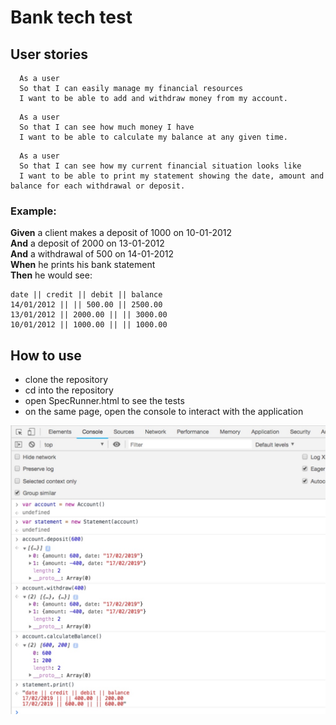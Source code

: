# Bank tech test

## User stories

```
  As a user
  So that I can easily manage my financial resources
  I want to be able to add and withdraw money from my account.
```
```
  As a user
  So that I can see how much money I have
  I want to be able to calculate my balance at any given time.
```
```
  As a user
  So that I can see how my current financial situation looks like
  I want to be able to print my statement showing the date, amount and balance for each withdrawal or deposit.
```

### Example:

**Given** a client makes a deposit of 1000 on 10-01-2012  
**And** a deposit of 2000 on 13-01-2012  
**And** a withdrawal of 500 on 14-01-2012  
**When** he prints his bank statement  
**Then** he would see:

```
date || credit || debit || balance
14/01/2012 || || 500.00 || 2500.00
13/01/2012 || 2000.00 || || 3000.00
10/01/2012 || 1000.00 || || 1000.00
```

## How to use

* clone the repository
* cd into the repository
* open SpecRunner.html to see the tests
* on the same page, open the console to interact with the application

![Interacting with the app](https://github.com/AlinaGoaga/BankTechTest/blob/master/images/console.jpeg)
